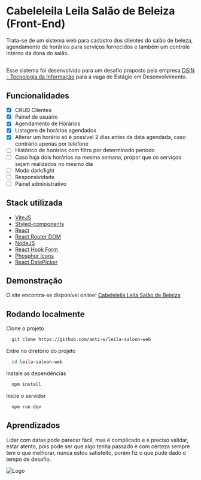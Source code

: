 
# Cabeleleila Leila Salão de Beleiza (Front-End)

Trata-se de um sistema web para cadastro dos clientes do salão de beleza, agendamento de horários para serviços fornecidos e também um controle interno da dona do salão.


##

Esse sistema foi desenvolvido para um desafio proposto pela empresa [DSIN - Tecnologia da Informação](https://www.dsin.com.br/) para a vaga de Estágio em Desenvolvimento.



## Funcionalidades

- [x]  CRUD Clientes
- [x]  Painel de usuário
- [x]  Agendamento de Horários
- [x]  Listagem de horários agendados
- [x]  Alterar um horário só é possível 2 dias antes da data agendada, caso contrário apenas por telefone
- [ ]  Histórico de horários com filtro por determinado período
- [ ]  Caso haja dois horários na mesma semana, propor que os serviços sejam realizados no mesmo dia
- [ ]  Modo dark/light
- [ ]  Responsividade
- [ ]  Painel administrativo

## Stack utilizada


- [ViteJS](https://vitejs.dev/)
- [Styled-components](https://styled-components.com/)
- [React](https://pt-br.reactjs.org/)
- [React Router DOM](https://reactrouter.com/)
- [NodeJS](https://nodejs.org/en/)
- [React Hook Form](https://react-hook-form.com/)
- [Phosphor Icons](https://phosphoricons.com/)
- [React DatePicker](https://reactdatepicker.com/)




## Demonstração

O site encontra-se disponível online! [Cabeleleila Leila Salão de Beleiza](https://leila-saloon-3bki6fnug-anti-w.vercel.app/)




## Rodando localmente

Clone o projeto

```bash
  git clone https://github.com/anti-w/leila-saloon-web
```

Entre no diretório do projeto

```bash
  cd leila-saloon-web
```

Instale as dependências

```bash
  npm install
```

Inicie o servidor

```bash
  npm run dev
```

## Aprendizados

Lidar com datas pode parecer fácil, mas é complicado e é preciso validar, estar atento, pois pode ser que algo tenha passado e com certeza sempre tem o que melhorar, nunca estou satisfeito, porém fiz o que pude dado o tempo de desafio. 

![Logo](https://www.univem.edu.br/storage/paginas/September2019/Marca%20DSIN%20Principal%20em%20Alta.jpg)

